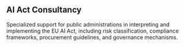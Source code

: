 ## AI Act Consultancy

Specialized support for public administrations in interpreting and implementing the EU AI Act, including risk classification, compliance frameworks, procurement guidelines, and governance mechanisms.
